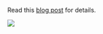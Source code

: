 Read this [blog post](https://medium.com/@itmarketplace.net/nats-for-microservices-6f9baf50d87d) for details.

<img src="https://itjumpstart.files.wordpress.com/2016/05/nats.png">
